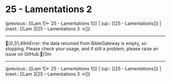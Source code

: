# 25 - Lamentations 2

(previous:: [[Lam 1|← 25 - Lamentations 1]]) | (up:: [[25 - Lamentations]]) | (next:: [[Lam 3|25 - Lamentations 3 →]])

***
[0;31;49mError: the data returned from BibleGateway is empty, so stopping. Please check your usage, and if still a problem, please raise an issue on GitHub.[0m

***

(previous:: [[Lam 1|← 25 - Lamentations 1]]) | (up:: [[25 - Lamentations]]) | (next:: [[Lam 3|25 - Lamentations 3 →]])
